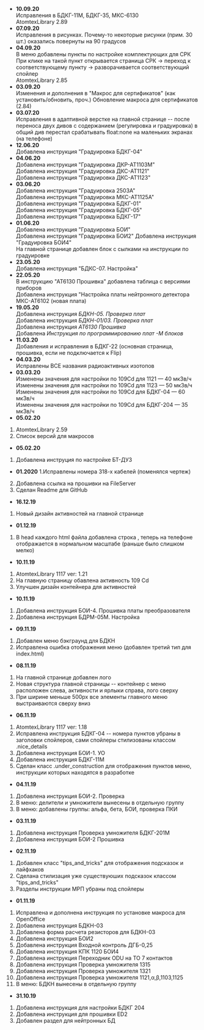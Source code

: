 
* <b>10.09.20</b>   
Исправления в БДКГ-11М, БДКГ-35, МКС-6130   
AtomtexLibrary 2.89
* <b>07.09.20</b>   
Исправления в рисунках. Почему-то некоторые рисунки (прим. 30 шт.) оказались повернуты на 90 градусов   
* <b>04.09.20</b>       
В меню добавлены пункты по настройке комплектующих для СРК      
При клике на такой пункт открывается страница СРК -> переход к соответствующему пункту -> разворачивается соответствующий спойлер       
AtomtexLibrary 2.85
* <b>03.09.20</b>   
Изменения и дополнения в "Макрос для сертификатов" (как установить/обновить, проч.) 
Обновление макроса для сертификатов (2.84)
* <b>03.07.20</b>   
Исправления в адаптивной верстке на главной странице -- после переноса двух дивов с содержанием (регулировка и градуировка) в общий див перестал срабатывать float:none на маленьких экранах (на телефоне)  
* <b>12.06.20</b>   
Добавлена инструкция "Градуировка БДКГ-04"     
* <b>04.06.20</b>   
Добавлена инструкция "Градуировка ДКР-АТ1103М"   
Добавлена инструкция "Градуировка ДКС-АТ1121"   
Добавлена инструкция "Градуировка ДКС-АТ1123"   
* <b>03.06.20</b>   
Добавлена инструкция "Градуировка 2503A"    
Добавлена инструкция "Градуировка МКС-АТ1125А"  
Добавлена инструкция "Градуировка БДКГ-01"  
Добавлена инструкция "Градуировка БДКГ-05"  
Добавлена инструкция "Градуировка БДКГ-17"
* <b>01.06.20</b>   
Добавлена инструкция "Градуировка БОИ"  
Добавлена инструкция "Градуировка БОИ2" 
Добавлена инструкция "Градуировка БОИ4"     
На главной странице добавлен блок с сылками на инструкции по градуировке
* <b>23.05.20</b>   
Добавлена инструкция "БДКС-07. Настройка"      
* <b>22.05.20</b>   
В инструкцию "АТ6130 Прошивка" добавлена таблица с версиями приборов  
Добавлена инструкция "Настройка платы нейтронного детектора МКС-AT6102 (новая плата)    
* <b>19.05.20</b>   
Добавлена инструкция <i>БДКН-05. Проверка плат</i>  
Добавлена инструкция <i>БДКН-01/03. Проверка плат</i>   
Добавлена инструкция <i>АТ6130 Прошивка</i>    
Добавлена <i>Инструкция по программированию плат -М блоков</i> 
* <b>11.03.20</b>   
Добавления и исправления в БДКГ-22 (основная страница, прошивка, если не подключается к Flip)  
* <b>04.03.20</b>   
Исправлены ВСЕ названия радиоактивных изотопов  
* <b>03.03.20</b>  
Изменены значения для настройки по 109Cd для 1121 — 40 мкЗв/ч  
Изменены значения для настройки по 109Cd для 1123 — 50 мкЗв/ч  
Изменены значения для настройки по 109Cd для БДКГ-04 — 60 мкЗв/ч  
Изменены значения для настройки по 109Cd для БДКГ-204 — 35 мкЗв/ч  
* <b>05.02.20</b>
1. AtomtexLibrary 2.59
2. Список версий для макросов
* <b>05.02.20</b>
1. Добавлена инструция по настройке БТ-ДУ3  
* <b>01.2020</b>
1.Исправлены номера 318-х кабелей (поменялся чертеж)
2. Добавлена ссылка на прошивки на FileServer
3. Сделан Readme для GitHub
* <b>16.12.19</b>
1. Новый дизайн активностей на главной странице
* <b>01.12.19</b>
1. В head каждого html файла добавлена строка <meta name="viewport" content="width=device-width, initial-scale=0.8">,
теперь на телефоне отображается в нормальном масштабе (раньше было слишком мелко)  
* <b>10.11.19</b>
1. AtomtexLibrary 1117 ver: 1.21
2. На главную страницу обавлена активность 109 Сd
3. Улучшен дизайн контейнера для активностей
* <b>10.11.19</b>
1. Добавлена инструкция БОИ-4. Прошивка платы преобразователя
2. Добавлена инструкция БДРМ-05М. Настройка
* <b>09.11.19</b>
1. Добавлен меню бэкграунд для БДКН
2. Исправлена ошибка отображения меню (добавлен третий тип для index.html)
* <b>08.11.19</b>
1. На главной странице добавлен лого
2. Новая структура главной страницы -- контейнер с меню расположен слева, активности и ярлыки справа, лого сверху
3. При ширине меньше 500px все элементы главного меню выстраиваются сверху вниз
* <b>06.11.19</b>
1. AtomtexLibrary 1117 ver: 1.18
2. Исправлена инструкция БДКГ-04 -- номера пунктов убраны в заголовки спойлеров, сами спойлеры
стилизованы классом .nice_details
3. Добавлена инструкция БОИ-1. УО
4. Добавлена инструкция БДКГ-11М
5. Сделан класс .under_construction для отображения пунктов меню, инструкции которых находятся в разработке
* <b>04.11.19</b>
1. Добавлена инструкция БОИ-2. Проверка
2. В меню: делители и умножители вынесены в отдельную группу
3. В меню: добавлены группы: альфа, бета, БОИ, проверка ПКИ
* <b>03.11.19</b>
1. Добавлена инструкция Проверка умножителя БДКГ-201М
2. Добавлена инструкция БОИ-2 Прошивка
* <b>02.11.19</b>
1. Добавлен класс "tips_and_tricks" для отображения подсказок и лайфхаков
2. Сделана стилизация уже существуюших подсказок классом "tips_and_tricks"
3. Разделы инструкции МРП убраны под спойлеры
* <b>01.11.19</b>
1. Исправлена и дополнена инструкция по установке макроса для OpenOffice
2. Добавлена инструкция БДКН-03
3. Добавлена форма расчета резисторов для БДКН-03
4. Добавлена инструкция БОИ2
5. Добавлена инструкция Входной контроль ДГБ-0,25
6. Добавлена инструкция КПК 1120 БОИ4
7. Добавлена инструкция Переходник ODU на ТО 7 контактов
8. Добавлена инструкция Проверка умножителя 1315
9. Добавлена инструкция Проверка умножителя 1321
10. Добавлена инструкция Проверка умножителя 1121,α,β,1103,1125
11. В меню: БДКН вынесены в отдельную группу
* <b>31.10.19</b>
1. Добавлена инструкция для настройки БДКГ 204
2. Добавлена инструкция для прошивки ED2
3. Добавлен раздел для нейтронных БД






